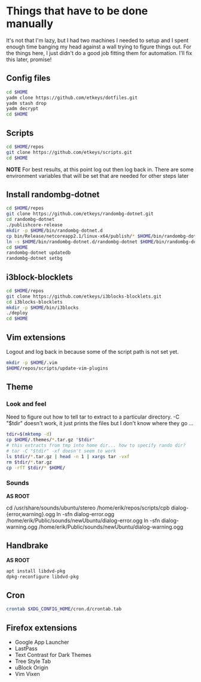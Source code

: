 # Things that have to be done manually

It's not that I'm lazy, but I had two machines I needed to setup and I spent enough time banging my head against a wall trying to figure things out. For the things here, I just didn't do a good job fitting them for automation. I'll fix this later, promise!

## Config files

```bash
cd $HOME
yadm clone https://github.com/etkeys/dotfiles.git
yadm stash drop
yadm decrypt
cd $HOME
```

## Scripts

```bash
cd $HOME/repos
git clone https://github.com/etkeys/scripts.git
cd $HOME
```

**NOTE**
For best results, at this point log out then log back in. There are some environment variables that will be set that are needed for other steps later


## Install randombg-dotnet

```bash
cd $HOME/repos
git clone https://github.com/etkeys/randombg-dotnet.git
cd randombg-dotnet
./publishcore-release
mkdir -p $HOME/bin/randombg-dotnet.d
cp bin/Release/netcoreapp2.1/linux-x64/publish/* $HOME/bin/randombg-dotnet.d/
ln -s $HOME/bin/randombg-dotnet.d/randombg-dotnet $HOME/bin/randombg-dotnet
cd $HOME
randombg-dotnet updatedb
randombg-dotnet setbg
```

## i3block-blocklets

```bash
cd $HOME/repos
git clone https://github.com/etkeys/i3blocks-blocklets.git
cd i3blocks-blocklets
mkdir -p $HOME/bin/i3blocks
./deploy
cd $HOME
```

## Vim extensions

Logout and log back in because some of the script path is not set yet.

```bash
mkdir -p $HOME/.vim
$HOME/repos/scripts/update-vim-plugins
```

## Theme

### Look and feel

Need to figure out how to tell tar to extract to a particular directory. -C "$tdir" doesn't work, it just prints the files but I don't know where they go ...

```bash
tdir=$(mktemp -d)
cp $HOME/.themes/*.tar.gz "$tdir"
# this extracts from tmp into home dir... how to specify rando dir?
# tar -C "$tdir" -xf doesn't seem to work
ls $tdir/*.tar.gz | head -n 1 | xargs tar -vxf 
rm $tdir/*.tar.gz
cp -rfT $tdir/* $HOME/
```

### Sounds

**AS ROOT**

cd /usr/share/sounds/ubuntu/stereo
/home/erik/repos/scripts/cpb dialog-{error,warning}.ogg
ln -sfn dialog-error.ogg /home/erik/Public/sounds/newUbuntu/dialog-error.ogg
ln -sfn dialog-warning.ogg /home/erik/Public/sounds/newUbuntu/dialog-warning.ogg

## Handbrake

**AS ROOT**

```bash
apt install libdvd-pkg
dpkg-reconfigure libdvd-pkg
```

## Cron

```bash
crontab $XDG_CONFIG_HOME/cron.d/crontab.tab
```

## Firefox extensions

- Google App Launcher
- LastPass
- Text Contrast for Dark Themes
- Tree Style Tab
- uBlock Origin
- Vim Vixen


